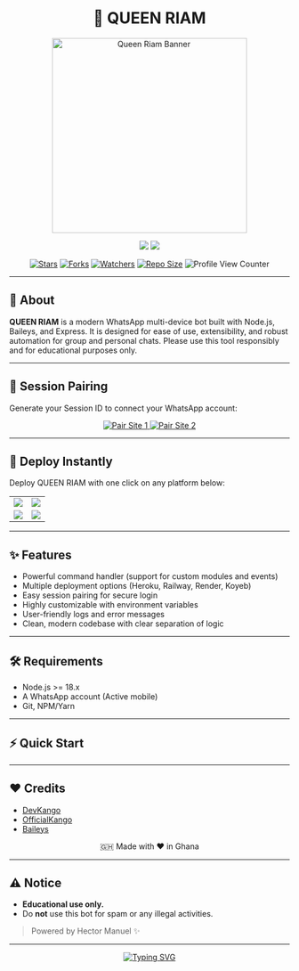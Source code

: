 <!--
  QUEEN RIAM MD - Professional README
  Made by Hector Manuel
-->

<h1 align="center">👑 QUEEN RIAM </h1>

<p align="center">
  <img src="https://i.imgur.com/6H0FXSa.jpeg" alt="Queen Riam Banner" width="350" />
</p>

<p align="center">
  <a href="https://github.com/Dev-Kango" title="DevKango"><img src="https://img.shields.io/badge/DevKango-181717?style=for-the-badge&logo=github" /></a>
  <a href="https://wa.me/233000000000" title="Contact on WhatsApp"><img src="https://img.shields.io/badge/Contact-25D366?style=for-the-badge&logo=whatsapp&logoColor=white" /></a>
</p>

<p align="center">
  <a href="https://github.com/Dev-Kango/Queen-Riam-"><img src="https://img.shields.io/github/stars/Dev-Kango/Queen-Riam-?color=FFD700&style=flat-square" alt="Stars" /></a>
  <a href="https://github.com/Dev-Kango/Queen-Riam-/network/members"><img src="https://img.shields.io/github/forks/Dev-Kango/Queen-Riam-?color=00BFFF&style=flat-square" alt="Forks" /></a>
  <a href="https://github.com/Dev-Kango/Queen-Riam-/watchers"><img src="https://img.shields.io/github/watchers/Dev-Kango/Queen-Riam-?label=Watchers&color=orange&style=flat-square" alt="Watchers" /></a>
  <a href="https://github.com/Dev-Kango/Queen-Riam-"><img src="https://img.shields.io/github/repo-size/Dev-Kango/Queen-Riam-?style=flat-square&color=green" alt="Repo Size" /></a>
  <img src="https://komarev.com/ghpvc/?username=Dev-Kango&label=Profile+Views&color=blue&style=flat-square" alt="Profile View Counter"/>
</p>

---

## 📝 About

**QUEEN RIAM** is a modern WhatsApp multi-device bot built with Node.js, Baileys, and Express. It is designed for ease of use, extensibility, and robust automation for group and personal chats. Please use this tool responsibly and for educational purposes only.

---

## 🔑 Session Pairing

Generate your Session ID to connect your WhatsApp account:

<p align="center">
  <a href="https://pair-queenriam.vercel.app/" target="_blank">
    <img alt="Pair Site 1" src="https://img.shields.io/badge/Pair%20Site%201-233044?style=for-the-badge&logo=github&logoColor=white"/>
  </a>
  <a href="https://riam-pair-806c062bbf06.herokuapp.com/pair" target="_blank">
    <img alt="Pair Site 2" src="https://img.shields.io/badge/Pair%20Site%202-A10000?style=for-the-badge&logo=heroku&logoColor=white"/>
  </a>
</p>

---

## 🚀 Deploy Instantly

Deploy QUEEN RIAM with one click on any platform below:

<table align="center">
  <tr>
    <td align="center">
      <a href="https://dashboard.heroku.com/new?template=https://github.com/Dev-Kango/Queen-Riam-" target="_blank">
        <img src="https://img.shields.io/badge/Heroku-430098?style=for-the-badge&logo=heroku&logoColor=white"/>
      </a>
    </td>
    <td align="center">
      <a href="https://railway.app/new" target="_blank">
        <img src="https://img.shields.io/badge/Railway-FF8700?style=for-the-badge&logo=railway&logoColor=white"/>
      </a>
    </td>
  </tr>
  <tr>
    <td align="center">
      <a href="https://dashboard.render.com/web/new" target="_blank">
        <img src="https://img.shields.io/badge/Render-00ffaa?style=for-the-badge&logo=render&logoColor=white"/>
      </a>
    </td>
    <td align="center">
      <a href="https://app.koyeb.com/services/deploy?type=git&repository=Dev-Kango/Queen-Riam-" target="_blank">
        <img src="https://img.shields.io/badge/Koyeb-FF009D?style=for-the-badge&logo=koyeb&logoColor=white"/>
      </a>
    </td>
  </tr>
</table>

---

## ✨ Features

- Powerful command handler (support for custom modules and events)
- Multiple deployment options (Heroku, Railway, Render, Koyeb)
- Easy session pairing for secure login
- Highly customizable with environment variables
- User-friendly logs and error messages
- Clean, modern codebase with clear separation of logic

---

## 🛠️ Requirements

- Node.js >= 18.x
- A WhatsApp account (Active mobile)
- Git, NPM/Yarn

---

## ⚡ Quick Start



---

## ❤️ Credits

- [DevKango](https://github.com/Dev-Kango)
- [OfficialKango](https://github.com/OfficialKango)
- [Baileys](https://github.com/WhiskeySockets)

<p align="center">🇬🇭 Made with ❤️ in Ghana</p>

---

## ⚠️ Notice

- **Educational use only.**
- Do **not** use this bot for spam or any illegal activities.

> Powered by Hector Manuel ✨

---

<p align="center">
  <a href="https://git.io/typing-svg">
    <img src="https://readme-typing-svg.herokuapp.com?font=Rockstar-ExtraBold&color=F94E8B&lines=WELCOME+TO+QUEEN+RIAM+MD;MADE+BY+HECTOR+MANUEL;THANKS+FOR+VISITING+MY+REPO" alt="Typing SVG" />
  </a>
</p>
